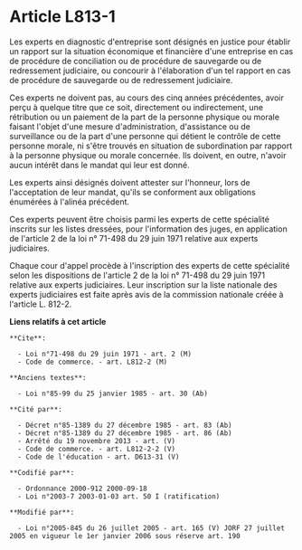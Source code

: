 # Article L813-1

Les experts en diagnostic d'entreprise sont désignés en justice pour établir un rapport sur la situation économique et
financière d'une entreprise en cas de procédure de conciliation ou de procédure de sauvegarde ou de redressement judiciaire,
ou concourir à l'élaboration d'un tel rapport en cas de procédure de sauvegarde ou de redressement judiciaire.

Ces experts ne doivent pas, au cours des cinq années précédentes, avoir perçu à quelque titre que ce soit, directement ou
indirectement, une rétribution ou un paiement de la part de la personne physique ou morale faisant l'objet d'une mesure
d'administration, d'assistance ou de surveillance ou de la part d'une personne qui détient le contrôle de cette personne
morale, ni s'être trouvés en situation de subordination par rapport à la personne physique ou morale concernée. Ils doivent,
en outre, n'avoir aucun intérêt dans le mandat qui leur est donné.

Les experts ainsi désignés doivent attester sur l'honneur, lors de l'acceptation de leur mandat, qu'ils se conforment aux
obligations énumérées à l'alinéa précédent.

Ces experts peuvent être choisis parmi les experts de cette spécialité inscrits sur les listes dressées, pour l'information
des juges, en application de l'article 2 de la loi n° 71-498 du 29 juin 1971 relative aux experts judiciaires.

Chaque cour d'appel procède à l'inscription des experts de cette spécialité selon les dispositions de l'article 2 de la loi
n° 71-498 du 29 juin 1971 relative aux experts judiciaires. Leur inscription sur la liste nationale des experts judiciaires
est faite après avis de la commission nationale créée à l'article L. 812-2.

**Liens relatifs à cet article**

	**Cite**:

	  - Loi n°71-498 du 29 juin 1971 - art. 2 (M)
	  - Code de commerce. - art. L812-2 (M)

	**Anciens textes**:

	  - Loi n°85-99 du 25 janvier 1985 - art. 30 (Ab)

	**Cité par**:

	  - Décret n°85-1389 du 27 décembre 1985 - art. 83 (Ab)
	  - Décret n°85-1389 du 27 décembre 1985 - art. 86 (Ab)
	  - Arrêté du 19 novembre 2013 - art. (V)
	  - Code de commerce. - art. L812-2-2 (V)
	  - Code de l'éducation - art. D613-31 (V)

	**Codifié par**:

	  - Ordonnance 2000-912 2000-09-18
	  - Loi n°2003-7 2003-01-03 art. 50 I (ratification)

	**Modifié par**:

	  - Loi n°2005-845 du 26 juillet 2005 - art. 165 (V) JORF 27 juillet 2005 en vigueur le 1er janvier 2006 sous réserve art. 190
